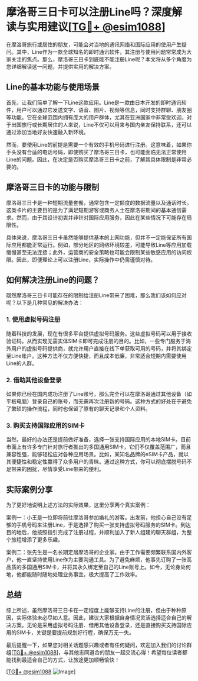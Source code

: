 # 摩洛哥三日卡可以注册Line吗？深度解读与实用建议[[TG💪+ @esim1088](https://t.me/s/esim1088)]

在摩洛哥旅行或居住的朋友，可能会对当地的通讯网络和国际应用的使用产生疑问。其中，Line作为一款全球知名的即时通讯软件，其注册与使用问题常常成为大家关注的焦点。那么，摩洛哥三日卡到底能不能注册Line呢？本文将从多个角度为您详细解读这一问题，并提供实用的解决方案。

## Line的基本功能与使用场景

首先，让我们简单了解一下Line这款应用。Line是一款由日本开发的即时通讯软件，用户可以通过它发送文字、语音、图片、视频等信息，同时支持群聊、朋友圈等功能。它在全球范围内拥有庞大的用户群体，尤其在亚洲国家中非常受欢迎。对于出国旅行或长期居住的人来说，Line不仅可以用来与国内亲友保持联系，还可以通过添加当地好友快速融入新环境。

然而，要使用Line的前提是需要一个有效的手机号码进行注册。这意味着，如果你手头没有合适的电话号码，即使购买了摩洛哥三日卡，也可能面临无法正常使用Line的问题。因此，在决定是否购买摩洛哥三日卡之前，了解其具体限制是非常必要的。

## 摩洛哥三日卡的功能与限制

摩洛哥三日卡是一种短期流量套餐，通常包含一定额度的数据流量以及通话时长。这类卡片的主要目的是为了满足短期游客或商务人士在摩洛哥期间的基本通信需求。然而，由于其设计初衷并非针对国际应用服务，因此在某些情况下可能存在局限性。

具体来说，摩洛哥三日卡虽然能够提供基本的上网功能，但并不一定能保证所有国际应用都能正常运行。例如，部分地区的网络环境较差，可能导致Line等应用加载缓慢甚至无法连接；此外，运营商的安全策略也可能会限制某些敏感应用的访问权限。因此，即便理论上可以注册Line，实际操作中仍需谨慎对待。

## 如何解决注册Line的问题？

既然摩洛哥三日卡可能存在的限制给注册Line带来了困难，那么我们该如何应对呢？以下是几种常见的解决办法：

### 1. 使用虚拟号码注册

随着科技的发展，现在有很多平台提供虚拟号码服务。这些虚拟号码可以用于接收验证码，从而实现无需实体SIM卡即可完成注册的目的。比如，一些专门服务于海外用户的虚拟号码提供商，就允许用户直接在线下单获取可用的号码，并将其绑定至Line账户。这种方法不仅方便快捷，而且成本低廉，非常适合短期内需要使用Line的人群。

### 2. 借助其他设备登录

如果你已经在国内成功注册了Line账号，那么完全可以在摩洛哥通过其他设备（如平板电脑）登录自己的账号，而无需再次注册新的号码。这种方式的好处在于避免了繁琐的操作流程，同时也保留了原有的聊天记录和个人资料。

### 3. 购买支持国际应用的SIM卡

当然，最好的办法还是提前做好准备，选择一张支持国际应用的本地SIM卡。目前市面上有许多专门针对旅行者推出的多国通用SIM卡，它们不仅覆盖范围广，而且兼容性强，能够轻松应对各种应用场景。比如，某知名品牌的eSIM卡产品，就以其便捷性和稳定性赢得了众多用户的青睐。通过这种方式，你可以彻底摆脱号码不足带来的困扰，尽情享受Line带来的便利。

## 实际案例分享

为了更好地说明上述方法的实际效果，这里分享两个真实案例：

案例一：小王是一位即将前往摩洛哥参加婚礼的游客。出发前，他担心自己没有足够的手机号码来注册Line，于是选择了购买一张支持虚拟号码服务的SIM卡。到达目的地后，他按照指引完成了注册过程，并顺利加入了新人组建的聊天群组，为整个旅程增添了更多乐趣。

案例二：张先生是一名长期定居摩洛哥的企业家。由于工作需要频繁联系国内外客户，他一直坚持使用Line作为主要沟通工具。为了避免麻烦，他事先订购了一张高品质的多国通用SIM卡，并将其永久绑定至自己的Line账号上。如今，无论身处何地，他都能随时随地处理业务事宜，极大提高了工作效率。

## 总结

综上所述，虽然摩洛哥三日卡在一定程度上能够支持Line的注册，但由于种种原因，实际体验未必尽如人意。因此，建议大家根据自身情况灵活选择适合自己的解决方案。无论是采用虚拟号码注册、借用其他设备登录，还是直接购买支持国际应用的SIM卡，关键是要提前规划好行程，确保万无一失。

最后提醒一下，如果您对相关话题感兴趣或者有任何疑问，欢迎加入我们的讨论群组[[TG💪+ @esim1088](https://t.me/s/esim1088)]，与其他志同道合的朋友一起交流心得！希望每位读者都能找到最适合自己的方式，让旅途更加顺畅愉快！

[[TG💪+ @esim1088](https://t.me/s/esim1088) ![Image](https://i.postimg.cc/4NQfJmqS/Snipaste-2025-05-13-00-14-12.png)]